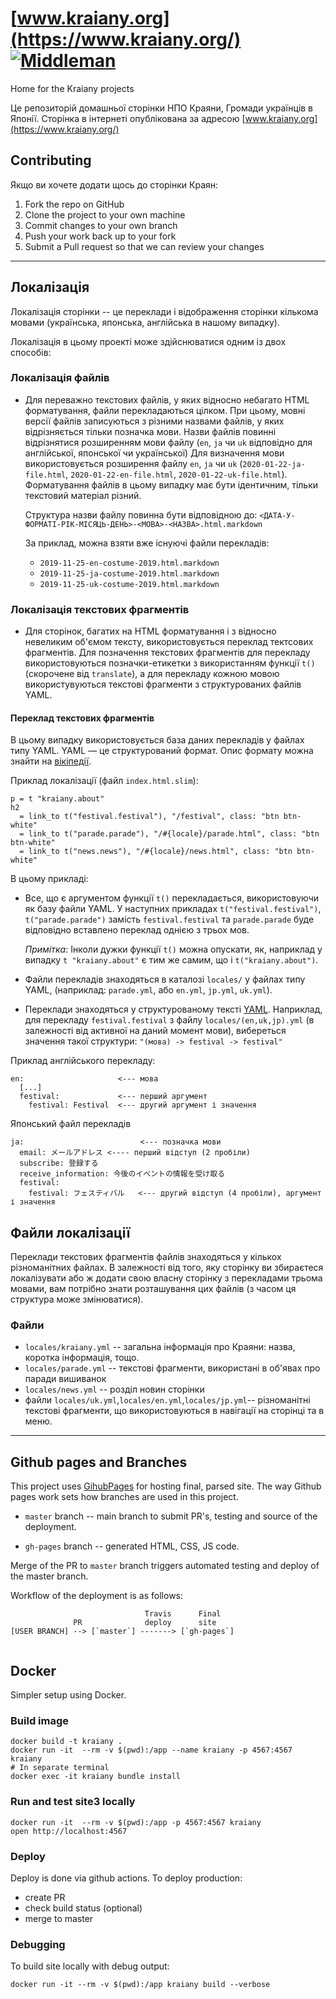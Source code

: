 # [www.kraiany.org](https://www.kraiany.org/) [![Middleman](https://github.com/Kraiany/kraiany.github.io/actions/workflows/build.yml/badge.svg)](https://github.com/Kraiany/kraiany.github.io/actions/workflows/build.yml)
Home for the Kraiany projects

Це репозиторій домашньої сторінки НПО Краяни, Громади українців в
Японії. Сторінка в інтернеті опублікована за адресою [www.kraiany.org](https://www.kraiany.org/)

## Contributing

Якщо ви хочете додати щось до сторінки Краян:

1. Fork the repo on GitHub
2. Clone the project to your own machine
3. Commit changes to your own branch
4. Push your work back up to your fork
5. Submit a Pull request so that we can review your changes

---

## Локалізація

Локалізація сторінки -- це переклади і відображення сторінки кількома
мовами (українська, японська, англійська в нашому випадку).

Локалізація в цьому проекті може здійснюватися одним із двох способів:

### Локалізація файлів

- Для переважно текстових файлів, у яких відносно небагато HTML
  форматування, файли перекладаються цілком. При цьому, мовні версії
  файлів записуються з різними назвами файлів, у яких відрізняється
  тільки позначка мови. Назви файлів повинні відрізнятися розширенням
  мови файлу (`en`, `ja` чи `uk` відповідно для англійської, японської
  чи української) Для визначення мови використовується розширення файлу
  `en`, `ja` чи `uk` (`2020-01-22-ja-file.html`,
  `2020-01-22-en-file.html`, `2020-01-22-uk-file.html`).  Форматування
  файлів в цьому випадку має бути ідентичним, тільки текстовий матеріал
  різний.

  Структура назви файлу повинна бути відповідною до: `<ДАТА-У-ФОРМАТІ-РІК-МІСЯЦЬ-ДЕНЬ>-<МОВА>-<НАЗВА>.html.markdown`

  За приклад, можна взяти вже існуючі файли перекладів:

  - `2019-11-25-en-costume-2019.html.markdown`
  - `2019-11-25-ja-costume-2019.html.markdown`
  - `2019-11-25-uk-costume-2019.html.markdown`

### Локалізація текстових фрагментів

- Для сторінок, багатих на HTML форматування і з відносно невеликим
  об'ємом тексту, використовується переклад тектсових фрагментів. Для
  позначення текстових фрагментів для перекладу використовуються
  позначки-етикетки з використанням функції `t()`(скорочене від
  `translate`), а для перекладу кожною мовою використувуються текстові
  фрагменти з структурованих файлів YAML.


#### Переклад текстових фрагментів

В цьому випадку використовується база даних перекладів у файлах типу YAML. YAML — це структурований формат. Опис формату можна знайти на [вікіпедії](https://uk.wikipedia.org/wiki/YAML).


Приклад локалізації (файл `index.html.slim`):

    p = t "kraiany.about"
    h2
      = link_to t("festival.festival"), "/festival", class: "btn btn-white"
      = link_to t("parade.parade"), "/#{locale}/parade.html", class: "btn btn-white"
      = link_to t("news.news"), "/#{locale}/news.html", class: "btn btn-white"

В цьому прикладі:

- Все, що є аргументом функції `t()` перекладається, використовуючи як
  базу файли YAML. У наступних прикладах  `t("festival.festival")`,
  `t("parade.parade")` замість `festival.festival` та `parade.parade`
  буде відповідно вставлено переклад однією з трьох мов.

  *Примітка*: Інколи дужки функції `t()` можна опускати, як, наприклад у
  випадку `t "kraiany.about"` є тим же самим, що і `t("kraiany.about")`.

- Файли перекладів знаходяться в каталозі `locales/` у файлах типу
    YAML, (наприклад: `parade.yml`, або `en.yml`, `jp.yml`, `uk.yml`).

- Переклади знаходяться у структурованому тексті
  [YAML](https://uk.wikipedia.org/wiki/YAML). Наприклад, для перекладу
  `festival.festival` з файлу `locales/(en,uk,jp).yml` (в
  залежності від активної на даний момент мови), вибереться значення
  такої структури: `"(мова) -> festival -> festival"`

Приклад англійського перекладу:


```
en:                     <--- мова
  [...]
  festival:             <--- перший аргумент
    festival: Festival  <--- другий аргумент і значення
```

Японський файл перекладів
```
ja:                          <--- позначка мови
  email: メールアドレス <---- перший відступ (2 пробіли)
  subscribe: 登録する
  receive_information: 今後のイベントの情報を受け取る
  festival:
    festival: フェスティバル   <--- другий відступ (4 пробіли), аргумент і значення
```

## Файли локалізації

Переклади текстових фрагментів файлів знаходяться у кількох
різноманітних файлах. В залежності від того, яку сторінку ви збираєтеся
локалізувати або ж додати свою власну сторінку з перекладами трьома
мовами, вам потрібно знати розташування цих файлів (з часом ця структура
може змінюватися).

### Файли

- `locales/kraiany.yml` -- загальна інформація про Краяни: назва,
  коротка інформація, тощо.
- `locales/parade.yml` -- текстові фрагменти, використані в об'явах про
  паради вишиванок
- `locales/news.yml` -- розділ новин сторінки
- файли `locales/uk.yml`,`locales/en.yml`,`locales/jp.yml`--
  різноманітні текстові фрагменти, що використовуються в навігації на
  сторінці та в меню.

---

## Github pages and Branches

This project uses [GihubPages](https://pages.github.com/) for hosting
final, parsed site. The way Github pages work sets how branches are used
in this project.

- `master` branch -- main branch to submit PR's, testing and source of
the deployment.

- `gh-pages` branch -- generated HTML, CSS, JS code.

Merge of the PR to `master` branch triggers automated testing and
deploy of the master branch.

Workflow of the deployment is as follows:


```
                              Travis      Final
              PR              deploy      site
[USER BRANCH] --> [`master`] -------> [`gh-pages`]


```

## Docker

Simpler setup using Docker.


### Build image

```
docker build -t kraiany .
docker run -it  --rm -v $(pwd):/app --name kraiany -p 4567:4567 kraiany
# In separate terminal
docker exec -it kraiany bundle install

```

### Run and test site3 locally

```
docker run -it  --rm -v $(pwd):/app -p 4567:4567 kraiany
open http://localhost:4567
```


### Deploy

Deploy is done via github actions. To deploy production:

- create PR
- check build status (optional)
- merge to master

### Debugging

To build site locally with debug output:

```
docker run -it --rm -v $(pwd):/app kraiany build --verbose
```



